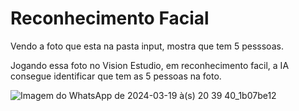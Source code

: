 # Reconhecimento Facial  

Vendo a foto que esta na pasta input, mostra que tem 5 pesssoas.

Jogando essa foto no Vision Estudio, em reconhecimento facil, a IA consegue identificar que tem as 5 pessoas na foto.



![Imagem do WhatsApp de 2024-03-19 à(s) 20 39 40_1b07be12](https://github.com/yagoo-alphabeto/BootcampsDio/assets/77634294/54ac8fdd-8081-4ce2-a840-02b936dafec7)
